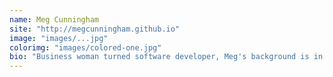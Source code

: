 ```yaml
---
name: Meg Cunningham
site: "http://megcunningham.github.io"
image: "images/...jpg"
colorimg: "images/colored-one.jpg"
bio: "Business woman turned software developer, Meg's background is in business dentistry. She gets fired about back-end development as well as fitness. When she isn't coding, Meg is training for her next NPC bodybuilding competition."
---
```

